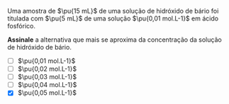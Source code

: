 Uma amostra de $\pu{15 mL}$ de uma solução de hidróxido de bário foi titulada com $\pu{5 mL}$ de uma solução $\pu{0,01 mol.L-1}$ em ácido fosfórico.

**Assinale** a alternativa que mais se aproxima da concentração da solução de hidróxido de bário.

- [ ] $\pu{0,01 mol.L-1}$
- [ ] $\pu{0,02 mol.L-1}$
- [ ] $\pu{0,03 mol.L-1}$
- [ ] $\pu{0,04 mol.L-1}$
- [x] $\pu{0,05 mol.L-1}$
